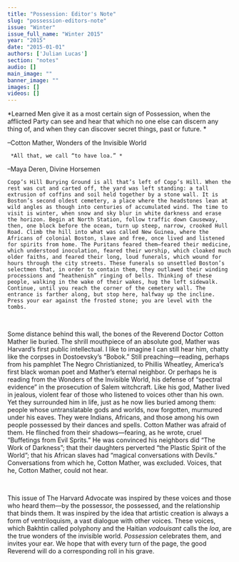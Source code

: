 ```yaml
---
title: "Possession: Editor's Note"
slug: "possession-editors-note"
issue: "Winter"
issue_full_name: "Winter 2015"
year: "2015"
date: "2015-01-01"
authors: ['Julian Lucas']
section: "notes"
audio: []
main_image: ""
banner_image: ""
images: []
videos: []
---
```

   *Learned Men give it as a most certain sign of Possession, when the afflicted Party can see and hear that which no one else can discern any thing of, and when they can discover secret things, past or future. *

 –Cotton Mather, Wonders of the Invisible World  
  
 

     *All that, we call “to have loa.” *

   –Maya Deren, Divine Horsemen   
  


    Copp’s Hill Burying Ground is all that’s left of Copp’s Hill. When the rest was cut and carted off, the yard was left standing: a tall extrusion of coffins and soil held together by a stone wall. It is Boston’s second oldest cemetery, a place where the headstones lean at wild angles as though into centuries of accumulated wind. The time to visit is winter, when snow and sky blur in white darkness and erase the horizon. Begin at North Station, follow traffic down Causeway, then, one block before the ocean, turn up steep, narrow, crooked Hull Road. Climb the hill into what was called New Guinea, where the Africans of colonial Boston, slave and free, once lived and listened for spirits from home. The Puritans feared them—feared their medicine, which understood inoculation, feared their worship, which cloaked much older faiths, and feared their long, loud funerals, which wound for hours through the city streets. These funerals so unsettled Boston’s selectmen that, in order to contain them, they outlawed their winding processions and “heathenish” ringing of bells. Thinking of these people, walking in the wake of their wakes, hug the left sidewalk. Continue, until you reach the corner of the cemetery wall. The entrance is farther along, but stop here, halfway up the incline. Press your ear against the frosted stone; you are level with the tombs.

  

 Some distance behind this wall, the bones of the Reverend Doctor Cotton Mather lie buried. The shrill mouthpiece of an absolute god, Mather was Harvard’s first public intellectual. I like to imagine I can still hear him, chatty like the corpses in Dostoevsky’s “Bobok.” Still preaching—reading, perhaps from his pamphlet The Negro Christianized, to Phillis Wheatley, America’s first black woman poet and Mather’s eternal neighbor. Or perhaps he is reading from the Wonders of the Invisible World, his defense of “spectral evidence” in the prosecution of Salem witchcraft. Like his god, Mather lived in jealous, violent fear of those who listened to voices other than his own. Yet they surrounded him in life, just as he now lies buried among them: people whose untranslatable gods and worlds, now forgotten, murmured under his eaves. They were Indians, Africans, and those among his own people possessed by their dances and spells. Cotton Mather was afraid of them. He flinched from their shadows—fearing, as he wrote, cruel “Buffetings from Evil Sprits.” He was convinced his neighbors did “The Work of Darkness”; that their daughters perverted “the Plastic Spirit of the World”; that his African slaves had “magical conversations with Devils.” Conversations from which he, Cotton Mather, was excluded. Voices, that he, Cotton Mather, could not hear.

  

 This issue of The Harvard Advocate was inspired by these voices and those who heard them—by the possessor, the possessed, and the relationship that binds them. It was inspired by the idea that artistic creation is always a form of ventriloquism, a vast dialogue with other voices. These voices, which Bakhtin called polyphony and the Haitian *vodouisant* calls the *loa*, are the true wonders of the invisible world. *Possession* celebrates them, and invites your ear. We hope that with every turn of the page, the good Reverend will do a corresponding roll in his grave. 

     

   